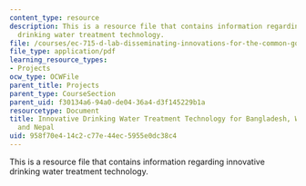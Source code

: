 ```yaml
---
content_type: resource
description: This is a resource file that contains information regarding innovative
  drinking water treatment technology.
file: /courses/ec-715-d-lab-disseminating-innovations-for-the-common-good-spring-2007/958f70e414c2c77e44ec5955e0dc38c4_MITEC_715S07_arsenic.pdf
file_type: application/pdf
learning_resource_types:
- Projects
ocw_type: OCWFile
parent_title: Projects
parent_type: CourseSection
parent_uid: f30134a6-94a0-de04-36a4-d3f145229b1a
resourcetype: Document
title: Innovative Drinking Water Treatment Technology for Bangladesh, West Bengal,
  and Nepal
uid: 958f70e4-14c2-c77e-44ec-5955e0dc38c4
---
```

This is a resource file that contains information regarding innovative drinking water treatment technology.

